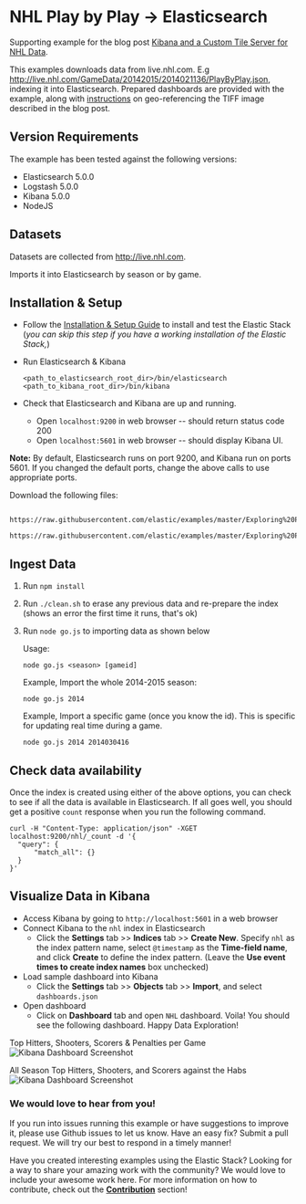 # NHL Play by Play -> Elasticsearch

Supporting example for the blog post [Kibana and a Custom Tile Server for NHL Data](https://www.elastic.co/blog/kibana-and-a-custom-tile-server-for-nhl-data).

This examples downloads data from live.nhl.com.  E.g http://live.nhl.com/GameData/20142015/2014021136/PlayByPlay.json, indexing it into Elasticsearch. Prepared dashboards are provided with the example, along with [instructions](https://github.com/elastic/examples/blob/master/Exploring%20Public%20Datasets/nhl/geo-arena/README.md) on geo-referencing the TIFF image described in the blog post.

## Version Requirements

The example has been tested against the following versions:

- Elasticsearch 5.0.0
- Logstash 5.0.0
- Kibana 5.0.0
- NodeJS

## Datasets

Datasets are collected from http://live.nhl.com.

Imports it into Elasticsearch by season or by game.

## Installation & Setup

- Follow the [Installation & Setup Guide](https://github.com/elastic/examples/blob/master/Installation%20and%20Setup.md) to install and test the Elastic Stack (*you can skip this step if you have a working installation of the Elastic Stack,*)

- Run Elasticsearch & Kibana

    ```shell
    <path_to_elasticsearch_root_dir>/bin/elasticsearch
    <path_to_kibana_root_dir>/bin/kibana
    ```

- Check that Elasticsearch and Kibana are up and running.
  - Open `localhost:9200` in web browser -- should return status code 200
  - Open `localhost:5601` in web browser -- should display Kibana UI.

**Note:** By default, Elasticsearch runs on port 9200, and Kibana run on ports 5601. If you changed the default ports, change   the above calls to use appropriate ports.

Download the following files:

```
    https://raw.githubusercontent.com/elastic/examples/master/Exploring%20Public%20Datasets/nhl/clean.sh
    https://raw.githubusercontent.com/elastic/examples/master/Exploring%20Public%20Datasets/nhl/go.js
```

##  Ingest Data

1. Run `npm install`
2. Run `./clean.sh` to erase any previous data and re-prepare the index (shows an error the first time it runs, that's ok)
3. Run `node go.js` to importing data as shown below
    
    Usage:
    ```
    node go.js <season> [gameid]
    ```
    
    Example, Import the whole 2014-2015 season:
    ```
    node go.js 2014
    ```
    
    Example, Import a specific game (once you know the id).  This is specific for updating real time during a game.
    ```
    node go.js 2014 2014030416

## Check data availability

Once the index is created using either of the above options, you can check to see if all the data is available in Elasticsearch. If all goes well, you should get a positive `count` response when you run the following command.

  ```shell
  curl -H "Content-Type: application/json" -XGET localhost:9200/nhl/_count -d '{
  	"query": {
  		"match_all": {}
  	}
  }'
  ```

## Visualize Data in Kibana

* Access Kibana by going to `http://localhost:5601` in a web browser
* Connect Kibana to the `nhl` index in Elasticsearch
    * Click the **Settings** tab >> **Indices** tab >> **Create New**. Specify `nhl` as the index pattern name, select `@timestamp` as the **Time-field name**, and click **Create** to define the index pattern. (Leave the **Use event times to create index names** box unchecked)
* Load sample dashboard into Kibana
    * Click the **Settings** tab >> **Objects** tab >> **Import**, and select `dashboards.json`
* Open dashboard
    * Click on **Dashboard** tab and open `NHL` dashboard. Voila! You should see the following dashboard. Happy Data Exploration!

Top Hitters, Shooters, Scorers & Penalties per Game
![Kibana Dashboard Screenshot](https://github.com/elastic/examples/tree/master/Exploring%20Public%20Datasets/nhl/game.png?raw=true)

All Season Top Hitters, Shooters, and Scorers against the Habs
![Kibana Dashboard Screenshot](https://github.com/elastic/examples/tree/master/Exploring%20Public%20Datasets/nhl/against.png?raw=true)

### We would love to hear from you!

If you run into issues running this example or have suggestions to improve it, please use Github issues to let us know. Have an easy fix? Submit a pull request. We will try our best to respond in a timely manner!

Have you created interesting examples using the Elastic Stack? Looking for a way to share your amazing work with the community? We would love to include your awesome work here. For more information on how to contribute, check out the **[Contribution](https://github.com/elastic/examples#contributing)** section!

